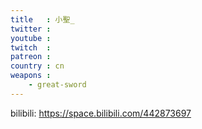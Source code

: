 ```yaml
---
title   : 小聖_
twitter : 
youtube : 
twitch  : 
patreon : 
country : cn
weapons :
    - great-sword
---
```

bilibili: https://space.bilibili.com/442873697
